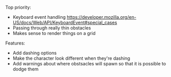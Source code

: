Top priority:
- Keyboard event handling
  https://developer.mozilla.org/en-US/docs/Web/API/KeyboardEvent#special_cases
- Passing through really thin obstacles
- Makes sense to render things on a grid

Features:
- Add dashing options
- Make the character look different when they're dashing 
- Add warnings about where obstsacles will spawn so that it is possible to dodge them
